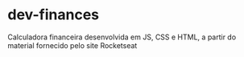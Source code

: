 # dev-finances
Calculadora financeira desenvolvida em JS, CSS e HTML, a partir do material fornecido pelo site Rocketseat
